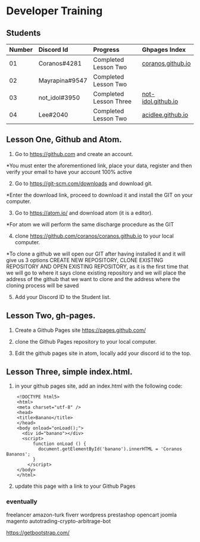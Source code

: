 # Developer Training

## Students

| Number | Discord Id    | Progress               | Ghpages Index      |
|:------ |:------------- |:---------------------- |:------------------ |
| 01     | Coranos#4281  | Completed Lesson Two   |[coranos.github.io] |
| 02     | Mayrapina#9547| Completed Lesson Two   |                    |
| 03     | not_idol#3950 | Completed Lesson Three |[not-idol.github.io]|
| 04     | Lee#2040      | Completed Lesson Two   |[acidlee.github.io] |

[coranos.github.io]: https://coranos.github.io/
[not-idol.github.io]: https://not-idol.github.io/
[acidlee.github.io]: https://not-idol.github.io/

## Lesson One, Github and Atom.

1) Go to https://github.com and create an account.

*You must enter the aforementioned link, place your data, register and then verify your email to have your account 100% active

2) Go to https://git-scm.com/downloads and download git.

*Enter the download link, proceed to download it and install the GIT on your computer.

3) Go to https://atom.io/ and download atom (it is a editor).

*For atom we will perform the same discharge procedure as the GIT

4) clone https://github.com/coranos/coranos.github.io to your local computer.

*To clone a github we will open our GIT after having installed it and it will give us 3 options CREATE NEW REPOSITORY, CLONE EXISTING REPOSITORY AND OPEN EXISTING REPOSITORY, as it is the first time that we will go to where it says clone existing repository and we will place the address of the github that we want to clone and the address where the cloning process will be saved

5) Add your Discord ID to the Student  list.

## Lesson Two, gh-pages.

1) Create a Github Pages site https://pages.github.com/

2) clone the Github Pages repository to your local computer.

3) Edit the github pages site in atom, locally add your discord id to the top.

## Lesson Three, simple index.html.

1) in your github pages site, add an index.html with the following code:
```
    <!DOCTYPE html5>
    <html>
    <meta charset="utf-8" />
    <head>
    <title>Banano</title>
    </head>
    <body onload="onLoad();">
      <div id="banano"></div>
      <script>
          function onLoad () {
            document.getElementById('banano').innerHTML = 'Coranos Bananos';
          }
        </script>
    </body>
    </html>
```
2) update this page with a link to your Github Pages

### eventually
freelancer amazon-turk fiverr wordpress prestashop opencart joomla magento autotrading-crypto-arbitrage-bot

https://getbootstrap.com/
